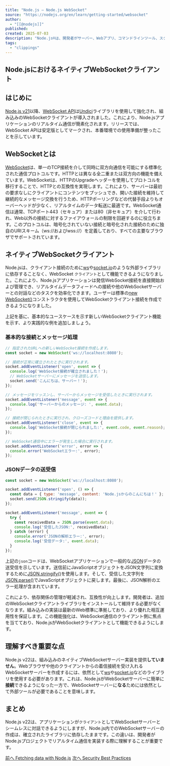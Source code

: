 ```yaml
---
title: "Node.js — Node.js WebSocket"
source: "https://nodejs.org/en/learn/getting-started/websocket"
author:
  - "[[@nodejs]]"
published:
created: 2025-07-03
description: "Node.js®は、開発者がサーバー、Webアプリ、コマンドラインツール、スクリプトを作成できる、無料のオープンソース、クロスプラットフォームのJavaScriptランタイム環境です。"
tags:
  - "clippings"
---
```

## Node.jsにおけるネイティブWebSocketクライアント

## はじめに

[Node.js v21](https://github.com/nodejs/node/blob/47a59bde2aadb3ad1b377c0ef12df7abc28840e9/doc/changelogs/CHANGELOG_V21.md#L1329-L1345)以降、[WebSocket API](https://developer.mozilla.org/en-US/docs/Web/API/WebSocket)は[Undici](https://undici.nodejs.org/)ライブラリを使用して強化され、組み込みのWebSocketクライアントが導入されました。これにより、Node.jsアプリケーションのリアルタイム通信が簡素化されます。リリースでは、WebSocket APIは安定版としてマークされ、本番環境での使用準備が整ったことを示しています。

## WebSocketとは

[WebSocket](https://en.wikipedia.org/wiki/WebSocket)は、単一のTCP接続を介して同時に双方向通信を可能にする標準化された通信プロトコルです。HTTPとは異なる全二重または双方向の機能を備えています。WebSocketは、HTTPのUpgradeヘッダーを使用してプロトコルを移行することで、HTTPとの互換性を実現します。これにより、サーバーは最初の要求なしにクライアントにコンテンツをプッシュでき、開いた接続を維持して継続的なメッセージ交換を行うため、HTTPポーリングなどの代替手段よりもオーバーヘッドが少なく、リアルタイムのデータ転送に最適です。WebSocket通信は通常、TCPポート443（セキュア）または80（非セキュア）を介して行われ、Web以外の接続に対するファイアウォールの制限を回避するのに役立ちます。このプロトコルは、暗号化されていない接続と暗号化された接続のために独自のURIスキーム（ws://およびwss://）を定義しており、すべての主要なブラウザでサポートされています。

## ネイティブWebSocketクライアント

Node.jsは、クライアント接続のために[ws](https://www.npmjs.com/package/ws)や[socket.io](https://www.npmjs.com/package/socket.io)のような外部ライブラリに依存することなく、WebSocket `クライアント`として機能できるようになりました。これにより、Node.jsアプリケーションは発信WebSocket接続を直接開始および管理でき、リアルタイムデータフィードへの接続や他のWebSocketサーバーとの対話などのタスクを効率化できます。ユーザーは標準の[new WebSocket()](https://developer.mozilla.org/en-US/docs/Web/API/WebSocket/WebSocket)コンストラクタを使用してWebSocketクライアント接続を作成できるようになりました。

上記を基に、基本的なユースケースを示す新しいWebSocketクライアント機能を示す、より実践的な例を追加しましょう。

### 基本的な接続とメッセージ処理

```javascript
// 指定されたURLへの新しいWebSocket接続を作成します。
const socket = new WebSocket('ws://localhost:8080');

// 接続が正常に確立されたときに実行されます。
socket.addEventListener('open', event => {
  console.log('WebSocket接続が確立されました！');
  // WebSocketサーバーにメッセージを送信します。
  socket.send('こんにちは、サーバー！');
});

// メッセージをリッスンし、サーバーからメッセージを受信したときに実行されます。
socket.addEventListener('message', event => {
  console.log('サーバーからのメッセージ: ', event.data);
});

// 接続が閉じられたときに実行され、クローズコードと理由を提供します。
socket.addEventListener('close', event => {
  console.log('WebSocket接続が閉じられました:', event.code, event.reason);
});

// WebSocket通信中にエラーが発生した場合に実行されます。
socket.addEventListener('error', error => {
  console.error('WebSocketエラー:', error);
});
```

### JSONデータの送受信

```javascript
const socket = new WebSocket('ws://localhost:8080');

socket.addEventListener('open', () => {
  const data = { type: 'message', content: 'Node.jsからのこんにちは！' };
  socket.send(JSON.stringify(data));
});

socket.addEventListener('message', event => {
  try {
    const receivedData = JSON.parse(event.data);
    console.log('受信したJSON:', receivedData);
  } catch (error) {
    console.error('JSONの解析エラー:', error);
    console.log('受信データ:', event.data);
  }
});
```

上記の`json`コードは、WebSocketアプリケーションで一般的な[JSON](https://developer.mozilla.org/en-US/docs/Learn_web_development/Core/Scripting/JSON)データの送受信を示しています。送信前にJavaScriptオブジェクトをJSON文字列に変換するために[JSON.stringify()](https://developer.mozilla.org/en-US/docs/Web/JavaScript/Reference/Global_Objects/JSON/stringify)を使用します。そして、受信した文字列を[JSON.parse()](https://developer.mozilla.org/en-US/docs/Web/JavaScript/Reference/Global_Objects/JSON/parse)でJavaScriptオブジェクトに戻します。最後に、JSON解析のエラー処理が含まれています。

これにより、依存関係の管理が軽減され、互換性が向上します。開発者は、追加のWebSocketクライアントライブラリをインストールして維持する必要がなくなります。組み込みの実装は最新のWeb標準に準拠しており、より優れた相互運用性を保証します。この機能強化は、WebSocket通信のクライアント側に焦点を当てており、Node.jsがWebSocketクライアントとして機能できるようにします。

## 理解すべき重要な点

Node.js v22は、組み込みのネイティブWebSocketサーバー実装を提供**していません**。Webブラウザや他のクライアントからの着信接続を受け入れるWebSocketサーバーを作成するには、依然として[ws](https://www.npmjs.com/package/ws)や[socket.io](https://www.npmjs.com/package/socket.io)などのライブラリを使用する必要があります。これは、Node.jsがWebSocketサーバーに簡単に**接続**できるようになった一方で、WebSocketサーバーに**なる**ためには依然として外部ツールが必要であることを意味します。

## まとめ

Node.js v22は、アプリケーションが`クライアント`としてWebSocketサーバーとシームレスに対話できるようにしますが、Node.js内でのWebSocketサーバーの作成は、確立されたライブラリに依存したままです。この違いは、開発者がNode.jsプロジェクトでリアルタイム通信を実装する際に理解することが重要です。

[前へ Fetching data with Node.js](https://nodejs.org/en/learn/getting-started/fetch) [次へ Security Best Practices](https://nodejs.org/en/learn/getting-started/security-best-practices)
